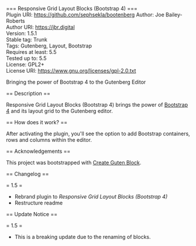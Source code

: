=== Responsive Grid Layout Blocks (Bootstrap 4) ===  
Plugin URI: https://github.com/sephsekla/bootenberg 
Author: Joe Bailey-Roberts  
Author URI: https://jbr.digital  
Version: 1.5.1  
Stable tag: Trunk  
Tags: Gutenberg, Layout, Bootstrap  
Requires at least: 5.5  
Tested up to: 5.5  
License: GPL2+  
License URI: https://www.gnu.org/licenses/gpl-2.0.txt  

Bringing the power of Bootstrap 4 to the Gutenberg Editor

== Description ==

Responsive Grid Layout Blocks (Bootstrap 4) brings the power of [Bootstrap 4](https://getbootstrap.com/) and its layout grid to the Gutenberg editor.

== How does it work? ==

After activating the plugin, you'll see the option to add Bootstrap containers, rows and columns within the editor.

== Acknowledgements ==

This project was bootstrapped with [Create Guten Block](https://github.com/ahmadawais/create-guten-block).

== Changelog ==

= 1.5 =
- Rebrand plugin to *Responsive Grid Layout Blocks (Bootstrap 4)*
- Restructure readme

== Update Notice ==

= 1.5 =
- This is a breaking update due to the renaming of blocks.